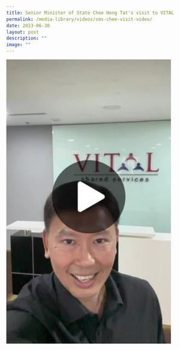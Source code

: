 ```yaml
---
title: Senior Minister of State Chee Hong Tat's visit to VITAL
permalink: /media-library/videos/sms-chee-visit-video/
date: 2023-06-30
layout: post
description: ""
image: ""
---
```

<a href="https://vt.tiktok.com/ZSLAxhXD2/"><img src="/images/Media/sms chee.png"></a>
